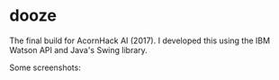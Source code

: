 # dooze
The final build for AcornHack AI (2017).
I developed this using the IBM Watson API and Java's Swing library.

Some screenshots:
